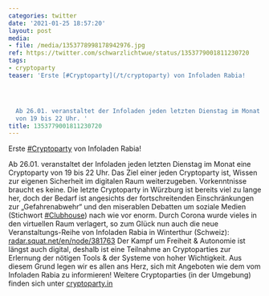 ```yaml
---
categories: twitter
date: '2021-01-25 18:57:20'
layout: post
media:
- file: /media/1353778998178942976.jpg
ref: https://twitter.com/schwarzlichtwue/status/1353779001811230720
tags:
- cryptoparty
teaser: 'Erste [#Cryptoparty](/t/cryptoparty) von Infoladen Rabia!




  Ab 26.01. veranstaltet der Infoladen jeden letzten Dienstag im Monat eine Cryptoparty
  von 19 bis 22 Uhr. '
title: 1353779001811230720
---
```

Erste [#Cryptoparty](/t/cryptoparty) von Infoladen Rabia!



Ab 26.01. veranstaltet der Infoladen jeden letzten Dienstag im Monat eine Cryptoparty von 19 bis 22 Uhr. 
Das Ziel einer jeden Cryptoparty ist, Wissen zur eigenen Sicherheit im digitalen Raum weiterzugeben. Vorkenntnisse braucht es keine.
Die letzte Cryptoparty in Würzburg ist bereits viel zu lange her, doch der Bedarf ist angesichts der fortschreitenden Einschränkungen zur „Gefahrenabwehr“ und den miserablen Debatten um soziale Medien (Stichwort [#Clubhouse](/t/clubhouse)) nach wie vor enorm.
Durch Corona wurde vieles in den virtuellen Raum verlagert, so zum Glück nun auch die neue Veranstaltungs-Reihe von Infoladen Rabia in Winterthur (Schweiz): [radar.squat.net/en/node/381763](https://radar.squat.net/en/node/381763)
Der Kampf um Freiheit &amp; Autonomie ist längst auch digital, deshalb ist eine Teilnahme an Cryptoparties zur Erlernung der nötigen Tools &amp; der Systeme von hoher Wichtigkeit. Aus diesem Grund legen wir es allen ans Herz, sich mit Angeboten wie dem vom Infoladen Rabia zu informieren!
Weitere Cryptoparties (in der Umgebung) finden sich unter [cryptoparty.in](https://www.cryptoparty.in/)